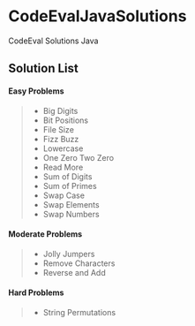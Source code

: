 # CodeEvalJavaSolutions
CodeEval Solutions Java

Solution List
-------------
#### Easy Problems

> - Big Digits
> - Bit Positions
> - File Size
> - Fizz Buzz
> - Lowercase
> - One Zero Two Zero
> - Read More
> - Sum of Digits
> - Sum of Primes
> - Swap Case
> - Swap Elements
> - Swap Numbers

#### Moderate Problems

> - Jolly Jumpers
> - Remove Characters
> - Reverse and Add

#### Hard Problems

> - String Permutations


